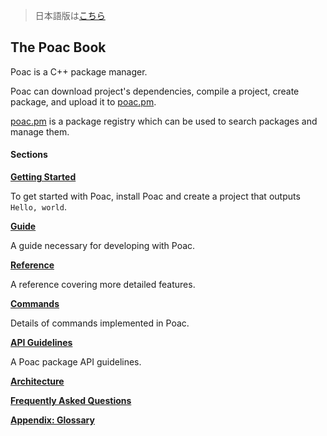> 日本語版は[こちら](https://doc.poac.pm/ja/)

## The Poac Book

Poac is a C++ package manager.

Poac can download project's dependencies, compile a project, create package, and upload it to [poac.pm](https://poac.pm).

[poac.pm](https://poac.pm) is a package registry which can be used to search packages and manage them.


#### Sections
**[Getting Started](getting-started/README.md)**

To get started with Poac, install Poac and create a project that outputs `Hello, world`.  


**[Guide](guide/README.md)**

A guide necessary for developing with Poac.


**[Reference](reference/README.md)**

A reference covering more detailed features.


**[Commands](commands/README.md)**

Details of commands implemented in Poac.


**[API Guidelines](api-guidelines/README.md)**

A Poac package API guidelines.


**[Architecture](architecture.md)**

**[Frequently Asked Questions](faq.md)**

**[Appendix: Glossary](appendix/glossary.md)**
